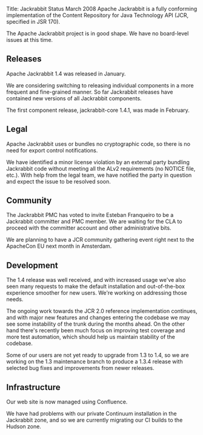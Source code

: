 Title: Jackrabbit Status March 2008
Apache Jackrabbit is a fully conforming implementation of the Content
Repository for Java Technology API (JCR, specified in JSR 170).

The Apache Jackrabbit project is in good shape. We have no board-level
issues at this time.

<a name="JackrabbitStatusMarch2008-Releases"></a>
## Releases

Apache Jackrabbit 1.4 was released in January.

We are considering switching to releasing individual components in a more
frequent and fine-grained manner. So far Jackrabbit releases have contained
new versions of all Jackrabbit components.

The first component release, jackrabbit-core 1.4.1, was made in February.

<a name="JackrabbitStatusMarch2008-Legal"></a>
## Legal

Apache Jackrabbit uses or bundles no cryptographic code, so there is no
need for export control notifications.

We have identified a minor license violation by an external party bundling
Jackrabbit code without meeting all the ALv2 requirements (no NOTICE file,
etc.). With help from the legal team, we have notified the party in
question and expect the issue to be resolved soon.

<a name="JackrabbitStatusMarch2008-Community"></a>
## Community

The Jackrabbit PMC has voted to invite Esteban Franqueiro to be a
Jackrabbit committer and PMC member. We are waiting for the CLA to proceed
with the committer account and other administrative bits.

We are planning to have a JCR community gathering event right next to the
ApacheCon EU next month in Amsterdam.

<a name="JackrabbitStatusMarch2008-Development"></a>
## Development

The 1.4 release was well received, and with increased usage we've also seen
many requests to make the default installation and out-of-the-box
experience smoother for new users. We're working on addressing those needs.

The ongoing work towards the JCR 2.0 reference implementation continues,
and with major new features and changes entering the codebase we may see
some instability of the trunk during the months ahead. On the other hand
there's recently been much focus on improving test coverage and more test
automation, which should help us maintain stability of the codebase.

Some of our users are not yet ready to upgrade from 1.3 to 1.4, so we are
working on the 1.3 maintenance branch to produce a 1.3.4 release with
selected bug fixes and improvements from newer releases.

<a name="JackrabbitStatusMarch2008-Infrastructure"></a>
## Infrastructure

Our web site is now managed using Confluence.

We have had problems with our private Continuum installation in the
Jackrabbit zone, and so we are currently migrating our CI builds to the
Hudson zone.
